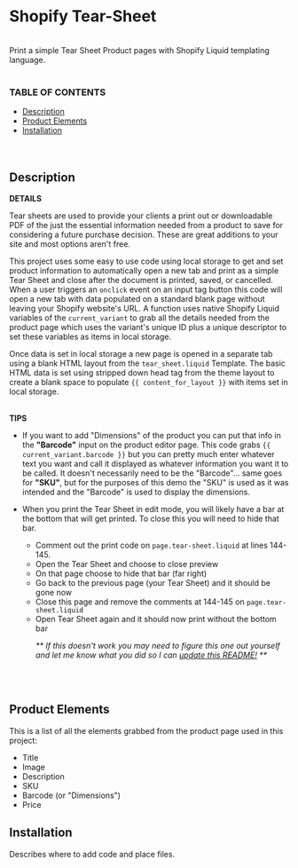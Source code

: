# Shopify Tear-Sheet
<br>
Print a simple Tear Sheet Product pages with Shopify Liquid templating language.
<br><br>
<h3>TABLE OF CONTENTS</h3>

- [Description](#description)<br>
- [Product&nbsp;Elements](#product-elements)<br>
- [Installation](#installation)<br>
<br><br>

## Description

__DETAILS__

Tear sheets are used to provide your clients a print out or downloadable PDF of the just the essential information needed from a product to save for considering a future purchase decision. These are great additions to your site and most options aren't free.

This project uses some easy to use code using local storage to get and set product information to automatically open a new tab and print as a simple Tear Sheet and close after the document is printed, saved, or cancelled. When a user triggers an `onclick` event on an input tag button this code will open a new tab with data populated on a standard blank page without leaving your Shopify website's URL. A function uses native Shopify Liquid variables of the `current_variant` to grab all the details needed from the product page which uses the variant's unique ID plus a unique descriptor to set these variables as items in local storage.

Once data is set in local storage a new page is opened in a separate tab using a blank HTML layout from the `tear_sheet.liquid` Template. The basic HTML data is set using stripped down head tag from the theme layout to create a blank space to populate `{{ content_for_layout }}` with items set in local storage.
<br><br>

__TIPS__

* If you want to add "Dimensions" of the product you can put that info in the __"Barcode"__ input on the product editor page. This code grabs `{{ current_variant.barcode }}` but you can pretty much enter whatever text you want and call it displayed as whatever information you want it to be called. It doesn't necessarily need to be the "Barcode"... same goes for __"SKU"__, but for the purposes of this demo the "SKU" is used as it was intended and the "Barcode" is used to display the dimensions.

* When you print the Tear Sheet in edit mode, you will likely have a bar at the bottom that will get printed. To close this you will need to hide that bar.
    - Comment out the print code on `page.tear-sheet.liquid` at lines 144-145.
    - Open the Tear Sheet and choose to close preview
    - On that page choose to hide that bar (far right)
    - Go back to the previous page (your Tear Sheet) and it should be gone now
    - Close this page and remove the comments at 144-145 on `page.tear-sheet.liquid`
    - Open Tear Sheet again and it should now print without the bottom bar
        <p><i>** If this doesn't work you may need to figure this one out yourself and let me know what you did so I can <a href="https://github.com/gravyhtx/shopify_product-tear-sheet/issues" target="_blank">update this README!</a> **</i></p>
        <br><br>

## Product Elements
This is a list of all the elements grabbed from the product page used in this project:
- Title
- Image
- Description
- SKU
- Barcode (or "Dimensions")
- Price

## Installation

Describes where to add code and place files.
